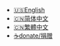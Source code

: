 <!-- _navbar.md -->

* [:us:English](/Installation.md#installation)
* [:cn:简体中文](/zh-cn/Installation.md#安装)
* [:cn:繁體中文](/zh-tw/Installation.md#安裝)
* [:coffee:donate️/捐赠](/Donate.md#buy-me-a-coffee-请我喝杯咖啡)
